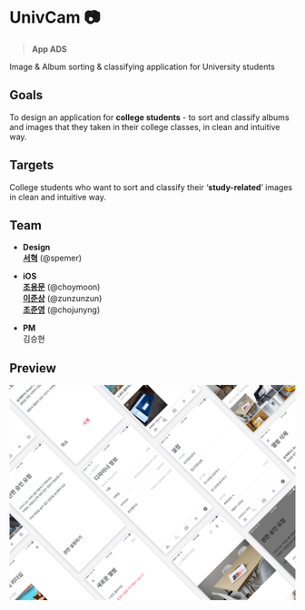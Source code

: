 

# UnivCam 📷

> **App ADS**
>
Image & Album sorting & classifying application for University students

## Goals

To design an application for **college students** - to sort and classify albums and images that they taken in their college classes, in clean and intuitive way.

## Targets

College students who want to sort and classify their ‘**study-related**’ images in clean and intuitive way.

## Team

- **Design**
<a href="https://github.com/spemer" target="_blank" title="GitHub"><br/>**서혁**</a> (@spemer)

- **iOS**
<a href="https://github.com/choymoon" target="_blank" title="GitHub"><br/>**조용문**</a> (@choymoon)
<a href="https://github.com/zunzunzun" target="_blank" title="GitHub"><br/>**이준상**</a> (@zunzunzun)
<a href="https://github.com/chojunyng" target="_blank" title="GitHub"><br/>**조준영**</a> (@chojunyng)

- **PM** <br/>
김승현

## Preview
![UnivCam](dribbble.png)